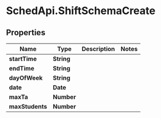 # SchedApi.ShiftSchemaCreate

## Properties

Name | Type | Description | Notes
------------ | ------------- | ------------- | -------------
**startTime** | **String** |  | 
**endTime** | **String** |  | 
**dayOfWeek** | **String** |  | 
**date** | **Date** |  | 
**maxTa** | **Number** |  | 
**maxStudents** | **Number** |  | 


